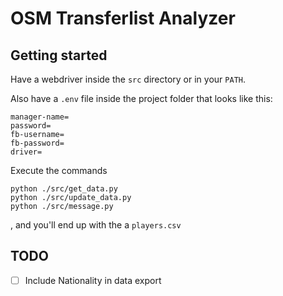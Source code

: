 # OSM Transferlist Analyzer

## Getting started

Have a webdriver inside the `src` directory or in your `PATH`.

Also have a `.env` file inside the project folder that looks like this:
````
manager-name=
password=
fb-username=
fb-password=
driver=
````

Execute the commands

```
python ./src/get_data.py
python ./src/update_data.py
python ./src/message.py
```

, and you'll end up with the a `players.csv`

## TODO

- [ ] Include Nationality in data export